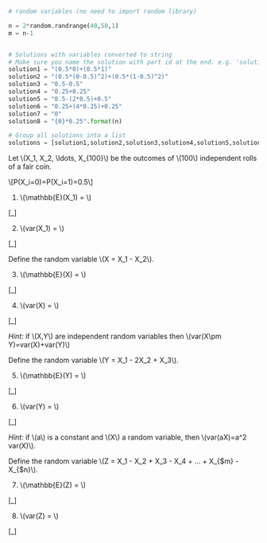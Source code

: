 ```python
# random variables (no need to import random library)

n = 2*random.randrange(40,50,1)
m = n-1


# Solutions with variables converted to string
# Make sure you name the solution with part id at the end. e.g. 'solution1' will be solution for part 1.
solution1 = "(0.5*0)+(0.5*1)"
solution2 = "(0.5*(0-0.5)^2)+(0.5*(1-0.5)^2)"
solution3 = "0.5-0.5"
solution4 = "0.25+0.25"
solution5 = "0.5-(2*0.5)+0.5"
solution6 = "0.25+(4*0.25)+0.25"
solution7 = "0"
solution8 = "{0}*0.25".format(n)

# Group all solutions into a list
solutions = [solution1,solution2,solution3,solution4,solution5,solution6,solution7,solution8]

```

Let \\\(X_1, X_2, \ldots, X_{100}\\\) be the outcomes of \\\(100\\\) independent rolls of a fair coin.

\\\[P(X_i=0)=P(X_i=1)=0.5\\\]

1) \\\(\mathbb{E}(X_1) = \\\)

[_]

2) \\\(var(X_1) = \\\)

[_]

Define the random variable \\\(X = X_1 - X_2\\\).

3) \\\(\mathbb{E}(X) = \\\)

[_]

4) \\\(var(X) = \\\)

[_]

   *Hint:* if \\\(X,Y\\\) are independent random variables then \\\(var(X\pm Y)=var(X)+var(Y)\\\)

Define the random variable \\\(Y = X_1 - 2X_2 + X_3\\\).

5) \\\(\mathbb{E}(Y) = \\\)

[_]

6) \\\(var(Y) = \\\)

[_]

   *Hint:* if \\\(a\\\) is a constant and \\\(X\\\) a random variable, then \\\(var(aX)=a^2 var(X)\\\).

Define the random variable \\\(Z = X_1 - X_2 + X_3 - X_4 + ... + X_{$m} - X_{$n}\\\).

7) \\\(\mathbb{E}(Z) = \\\)

[_]

8) \\\(var(Z) = \\\)

[_]
